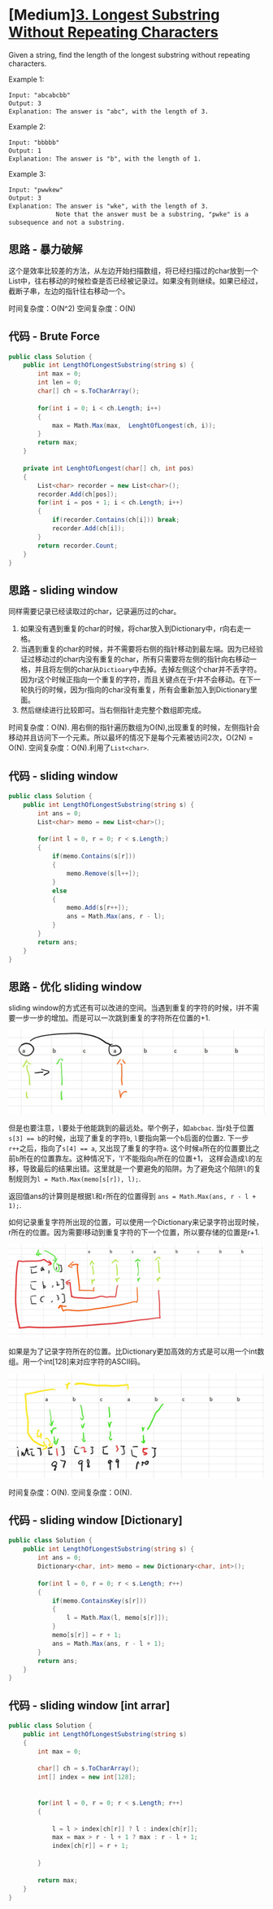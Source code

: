 # [Medium][3. Longest Substring Without Repeating Characters](https://leetcode.com/problems/longest-substring-without-repeating-characters/)

Given a string, find the length of the longest substring without repeating characters.

Example 1:

```text
Input: "abcabcbb"
Output: 3
Explanation: The answer is "abc", with the length of 3.
```

Example 2:

```text
Input: "bbbbb"
Output: 1
Explanation: The answer is "b", with the length of 1.
```

Example 3:

```text
Input: "pwwkew"
Output: 3
Explanation: The answer is "wke", with the length of 3.
             Note that the answer must be a substring, "pwke" is a subsequence and not a substring.
```

## 思路 - 暴力破解

这个是效率比较差的方法，从左边开始扫描数组，将已经扫描过的char放到一个List中，往右移动的时候检查是否已经被记录过。如果没有则继续。如果已经过，截断子串，左边的指针往右移动一个。

时间复杂度：O(N^2)
空间复杂度：O(N)

## 代码 - Brute Force

```csharp
public class Solution {
    public int LengthOfLongestSubstring(string s) {
        int max = 0;
        int len = 0;
        char[] ch = s.ToCharArray();

        for(int i = 0; i < ch.Length; i++)
        {
            max = Math.Max(max,  LenghtOfLongest(ch, i));
        }
        return max;
    }

    private int LenghtOfLongest(char[] ch, int pos)
    {
        List<char> recorder = new List<char>();
        recorder.Add(ch[pos]);
        for(int i = pos + 1; i < ch.Length; i++)
        {
            if(recorder.Contains(ch[i])) break;
            recorder.Add(ch[i]);
        }
        return recorder.Count;
    }
}
```

## 思路 - sliding window

同样需要记录已经读取过的char，记录遍历过的char。

1. 如果没有遇到重复的char的时候，将char放入到Dictionary中，r向右走一格。
2. 当遇到重复的char的时候，并不需要将右侧的指针移动到最左端。因为已经验证过移动过的char内没有重复的char，所有只需要将左侧的指针向右移动一格，并且将左侧的char从`Dictioary`中去掉。去掉左侧这个char并不丢字符。因为r这个时候正指向一个重复的字符，而且关键点在于r并不会移动。在下一轮执行的时候，因为r指向的char没有重复，所有会重新加入到Dictionary里面。
3. 然后继续进行比较即可。当右侧指针走完整个数组即完成。

时间复杂度：O(N). 用右侧的指针遍历数组为O(N),出现重复的时候，左侧指针会移动并且访问下一个元素。所以最坏的情况下是每个元素被访问2次，O(2N) = O(N).
空间复杂度：O(N).利用了`List<char>`.

## 代码 - sliding window

```csharp
public class Solution {
    public int LengthOfLongestSubstring(string s) {
        int ans = 0;
        List<char> memo = new List<char>();

        for(int l = 0, r = 0; r < s.Length;)
        {
            if(memo.Contains(s[r]))
            {
                memo.Remove(s[l++]);
            }
            else
            {
                memo.Add(s[r++]);
                ans = Math.Max(ans, r - l);
            }
        }
        return ans;
    }
}
```

## 思路 - 优化 sliding window

sliding window的方式还有可以改进的空间。当遇到重复的字符的时候，l并不需要一步一步的增加。而是可以一次跳到重复的字符所在位置的+1.

![img](image/1.jpg)

但是也要注意，`l`要处于他能跳到的最远处。举个例子，如`abcbac`. 当r处于位置`s[3] == b`的时候，出现了重复的字符`b`, `l`要指向第一个`b`后面的位置`2`. 下一步`r++`之后，指向了`s[4] == a`, 又出现了重复的字符`a`. 这个时候`a`所在的位置要比之前`b`所在的位置靠左。这种情况下，'l'不能指向`a`所在的位置+1， 这样会造成`l`的左移，导致最后的结果出错。这里就是一个要避免的陷阱。为了避免这个陷阱`l`的复制规则为`l = Math.Max(memo[s[r]), l);`.

返回值ans的计算则是根据`l`和`r`所在的位置得到 `ans = Math.Max(ans, r - l + 1);`.

如何记录重复字符所出现的位置，可以使用一个Dictionary来记录字符出现时候，r所在的位置。因为需要l移动到重复字符的下一个位置，所以要存储的位置是r+1.

![img](image/2.jpg)

如果是为了记录字符所在的位置。比Dictionary更加高效的方式是可以用一个int数组。用一个int[128]来对应字符的ASCII码。

![img](image/3.jpg)

时间复杂度：O(N).
空间复杂度：O(N).

## 代码 - sliding window [Dictionary]

```csharp
public class Solution {
    public int LengthOfLongestSubstring(string s) {
        int ans = 0;
        Dictionary<char, int> memo = new Dictionary<char, int>();

        for(int l = 0, r = 0; r < s.Length; r++)
        {
            if(memo.ContainsKey(s[r]))
            {
                l = Math.Max(l, memo[s[r]]);
            }
            memo[s[r]] = r + 1;
            ans = Math.Max(ans, r - l + 1);
        }
        return ans;
    }
}
```

## 代码 - sliding window [int arrar]

```csharp
public class Solution {
    public int LengthOfLongestSubstring(string s)
    {
        int max = 0;

        char[] ch = s.ToCharArray();
        int[] index = new int[128];


        for(int l = 0, r = 0; r < s.Length; r++)
        {

            l = l > index[ch[r]] ? l : index[ch[r]];
            max = max > r - l + 1 ? max : r - l + 1;
            index[ch[r]] = r + 1;

        }

        return max;
    }
}
```
